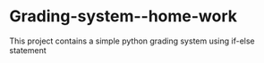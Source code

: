 # Grading-system--home-work
This project contains a simple python grading system using if-else statement 

